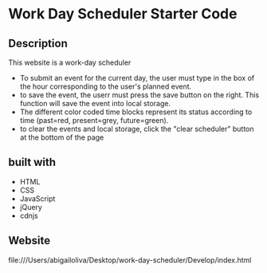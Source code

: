 # Work Day Scheduler Starter Code

## Description
This website is a work-day scheduler
* To submit an event for the current day, the user must type in the box of the hour corresponding to the user's planned event.
* to save the event, the userr must press the save button on the right. This function will save the event into local storage.
* The different color coded time blocks represent its status according to time (past=red, present=grey, future=green).
* to clear the events and local storage, click the "clear scheduler" button at the bottom of the page

## built with
* HTML
* CSS
* JavaScript
* jQuery
* cdnjs

## Website
file:///Users/abigailoliva/Desktop/work-day-scheduler/Develop/index.html
